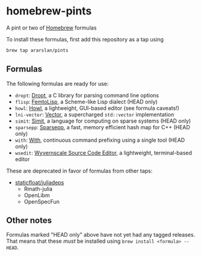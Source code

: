 # homebrew-pints
A pint or two of [Homebrew](https://brew.sh) formulas

To install these formulas, first add this repository as a tap using
```bash
brew tap ararslan/pints
```

## Formulas

The following formulas are ready for use:

* `dropt`: [Dropt](https://github.com/jamesderlin/dropt), a C library for parsing command line
  options
* `flisp`: [FemtoLisp](https://github.com/JeffBezanson/femtolisp), a Scheme-like Lisp dialect
  (HEAD only)
* `howl`: [Howl](https://howl.io), a lightweight, GUI-based editor (see formula caveats!)
* `lni-vector`: [Vector](https://github.com/lnishan/vector), a supercharged `std::vector`
  implementation
* `simit`: [Simit](http://simit-lang.org), a language for computing on sparse systems (HEAD only)
* `sparsepp`: [Sparsepp](https://github.com/greg7mdp/sparsepp), a fast, memory efficient hash map
  for C++ (HEAD only)
* `with`: [With](https://github.com/mchav/with), continuous command prefixing using a single tool
  (HEAD only)
* `wsedit`: [Wyvernscale Source Code Editor](https://github.com/SirBoonami/wsedit), a lightweight,
  terminal-based editor

These are deprecated in favor of formulas from other taps:

* [staticfloat/juliadeps](https://github.com/staticfloat/homebrew-juliadeps)
  * Rmath-julia
  * OpenLibm
  * OpenSpecFun

## Other notes

Formulas marked "HEAD only" above have not yet had any tagged releases.
That means that these *must* be installed using `brew install <formula> --HEAD`.
